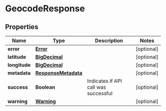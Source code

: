 
# GeocodeResponse

## Properties
Name | Type | Description | Notes
------------ | ------------- | ------------- | -------------
**error** | [**Error**](Error.md) |  |  [optional]
**latitude** | [**BigDecimal**](BigDecimal.md) |  |  [optional]
**longitude** | [**BigDecimal**](BigDecimal.md) |  |  [optional]
**metadata** | [**ResponseMetadata**](ResponseMetadata.md) |  |  [optional]
**success** | **Boolean** | Indicates if API call was successful |  [optional]
**warning** | [**Warning**](Warning.md) |  |  [optional]



